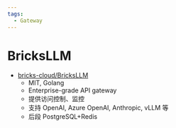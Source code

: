 ```yaml
---
tags:
  - Gateway
---
```


# BricksLLM

- [bricks-cloud/BricksLLM](https://github.com/bricks-cloud/BricksLLM)
  - MIT, Golang
  - Enterprise-grade API gateway
  - 提供访问控制、监控
  - 支持 OpenAI, Azure OpenAI, Anthropic, vLLM 等
  - 后段 PostgreSQL+Redis
